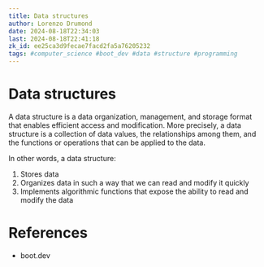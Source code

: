 ```yaml
---
title: Data structures
author: Lorenzo Drumond
date: 2024-08-18T22:34:03
last: 2024-08-18T22:41:18
zk_id: ee25ca3d9fecae7facd2fa5a76205232
tags: #computer_science #boot_dev #data #structure #programming
---
```



# Data structures

A data structure is a data organization, management, and storage format that
enables efficient access and modification. More precisely, a data structure is
a collection of data values, the relationships among them, and the functions or
operations that can be applied to the data.

In other words, a data structure:

1. Stores data
2. Organizes data in such a way that we can read and modify it quickly
3. Implements algorithmic functions that expose the ability to read and modify the data


# References

- boot.dev
